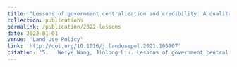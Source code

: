 ```yaml
---
title: "Lessons of government centralization and credibility: A qualitative case-study of administrative change in Jiuzhaigou Nature Reserve, China (1982–2018)"
collection: publications
permalink: /publication/2022-lessons
date: 2022-01-01
venue: 'Land Use Policy'
link: 'http://doi.org/10.1016/j.landusepol.2021.105907'
citation: '5.	Weiye Wang, Jinlong Liu. Lessons of government centralization and credibility: A qualitative case-study of administrative change in Jiuzhaigou Nature Reserve, China (1982–2018), <i>Land Use Policy</i>, 2022, 113: 105907,http://doi.org/10.1016/j.landusepol.2021.105907'
---
```

